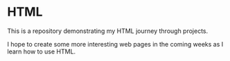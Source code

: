 # HTML
This is a repository demonstrating my HTML journey through projects. 

I hope to create some more interesting web pages in the coming weeks as I learn how to use HTML.
